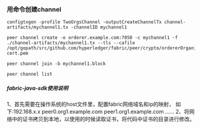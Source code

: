 ### 用命令创建channel

``` 
configtxgen -profile TwoOrgsChannel -outputCreateChannelTx channel-artifacts/mychannel1.tx -channelID mychannel1

peer channel create -o orderer.example.com:7050 -c mychannel1 -f ./channel-artifacts/mychannel1.tx --tls --cafile /opt/gopath/src/github.com/hyperledger/fabric/peer/crypto/ordererOrganizations/example.com/orderers/orderer.example.com/msp/tlscacerts/tlsca.example.com-cert.pem

peer channel join -b mychannel1.block

peer channel list
```



##### fabric-java-sdk使用说明

1、首先需要在操作系统的host文件里，配置fabric网络域名和ip的映射，
如下:192.168.x.x peer0.org1.example.com peer1.org1.example.com  ……
2、将网络中的证书拷贝到本地，以使用的时候读取证书，将代码中证书的目录进行修改。

 



